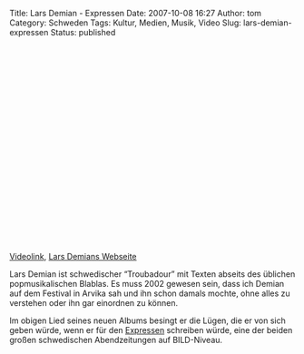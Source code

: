 Title: Lars Demian - Expressen
Date: 2007-10-08 16:27
Author: tom
Category: Schweden
Tags: Kultur, Medien, Musik, Video
Slug: lars-demian-expressen
Status: published

<p>
<object width="425" height="350">
<param name="movie" value="http://www.youtube.com/v/tiWURw420qM"></param><param name="wmode" value="transparent"></param>

<embed src="http://www.youtube.com/v/tiWURw420qM" type="application/x-shockwave-flash" wmode="transparent" width="425" height="350">
</embed>
</object>
  
[Videolink](http://youtube.com/watch?v=tiWURw420qM), [Lars Demians
Webseite](http://www.demian.se/)

</p>
Lars Demian ist schwedischer “Troubadour” mit Texten abseits des
üblichen popmusikalischen Blablas. Es muss 2002 gewesen sein, dass ich
Demian auf dem Festival in Arvika sah und ihn schon damals mochte, ohne
alles zu verstehen oder ihn gar einordnen zu können.

Im obigen Lied seines neuen Albums besingt er die Lügen, die er von sich
geben würde, wenn er für den [Expressen](http://www.expressen.se/)
schreiben würde, eine der beiden großen schwedischen Abendzeitungen auf
BILD-Niveau.

